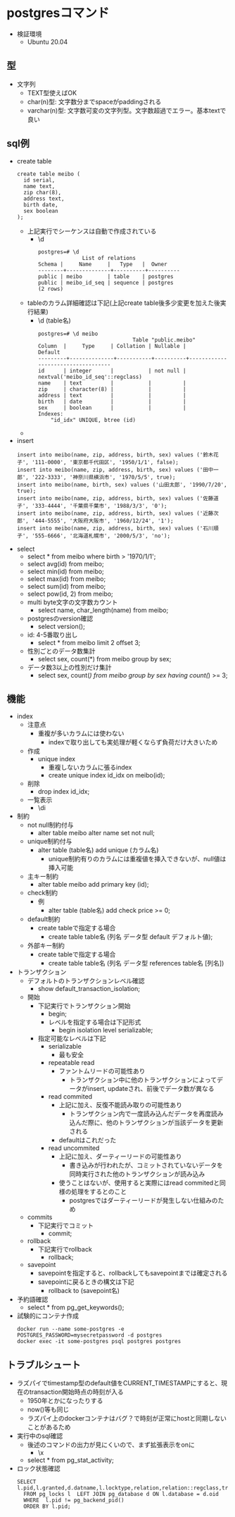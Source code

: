 # postgresコマンド

* 検証環境
  * Ubuntu 20.04

## 型

* 文字列
  * TEXT型使えばOK
  * char(n)型: 文字数分までspaceがpaddingされる
  * varchar(n)型: 文字数可変の文字列型。文字数超過でエラー。基本textで良い

## sql例

* create table
  ```
  create table meibo (
    id serial,
    name text,
    zip char(8),
    address text,
    birth date,
    sex boolean
  );
  ```
  * 上記実行でシーケンスは自動で作成されている
    * \d
      ```
      postgres=# \d
                    List of relations
      Schema |     Name     |   Type   |  Owner
      --------+--------------+----------+----------
      public | meibo        | table    | postgres
      public | meibo_id_seq | sequence | postgres
      (2 rows)
      ```
  * tableのカラム詳細確認は下記(上記create table後多少変更を加えた後実行結果)
    * \d (table名)
      ```
      postgres=# \d meibo
                                    Table "public.meibo"
      Column  |     Type     | Collation | Nullable |              Default
      ---------+--------------+-----------+----------+-----------------------------------
      id      | integer      |           | not null | nextval('meibo_id_seq'::regclass)
      name    | text         |           |          |
      zip     | character(8) |           |          |
      address | text         |           |          |
      birth   | date         |           |          |
      sex     | boolean      |           |          |
      Indexes:
          "id_idx" UNIQUE, btree (id)

      ```
  * 
* insert
  ```
  insert into meibo(name, zip, address, birth, sex) values ('鈴木花子', '111-0000', '東京都千代田区', '1950/1/1', false);
  insert into meibo(name, zip, address, birth, sex) values ('田中一郎', '222-3333', '神奈川県横浜市', '1970/5/5', true);
  insert into meibo(name, birth, sex) values ('山田太郎', '1990/7/20', true);
  insert into meibo(name, zip, address, birth, sex) values ('佐藤道子', '333-4444', '千葉県千葉市', '1988/3/3', '0');
  insert into meibo(name, zip, address, birth, sex) values ('近藤次郎', '444-5555', '大阪府大阪市', '1960/12/24', '1');
  insert into meibo(name, zip, address, birth, sex) values ('石川順子', '555-6666', '北海道札幌市', '2000/5/3', 'no');
  ```
* select
  * select * from meibo where birth > '1970/1/1';
  * select avg(id) from meibo;
  * select min(id) from meibo;
  * select max(id) from meibo;
  * select sum(id) from meibo;
  * select pow(id, 2) from meibo;
  * multi byte文字の文字数カウント
    * select name, char_length(name) from meibo;
  * postgresのversion確認
    * select version();
  * id: 4-5番取り出し
    * select * from meibo limit 2 offset 3;
  * 性別ごとのデータ数集計
    * select sex, count(*) from meibo group by sex;
  * データ数3以上の性別だけ集計
    * select sex, count(*) from meibo group by sex having count(*) >= 3;

## 機能

* index
  * 注意点
    * 重複が多いカラムには使わない
      * indexで取り出しても実処理が軽くならず負荷だけ大きいため
  * 作成
    * unique index
      * 重複しないカラムに張るindex
      * create unique index id_idx on meibo(id);
  * 削除
    * drop index id_idx;
  * 一覧表示
    * \di
* 制約
  * not null制約付与
    * alter table meibo alter name set not null;
  * unique制約付与
    * alter table (table名) add unique (カラム名)
      * unique制約有りのカラムには重複値を挿入できないが、null値は挿入可能
  * 主キー制約
    * alter table meibo add primary key (id);
  * check制約
    * 例
      * alter table (table名) add check price >= 0;
  * default制約
    * create tableで指定する場合
      * create table table名 (列名 データ型 default デフォルト値);
  * 外部キー制約
    * create tableで指定する場合
      * create table table名 (列名 データ型 references table名 [列名])
* トランザクション
  * デフォルトのトランザクションレベル確認
    * show default_transaction_isolation;
  * 開始
    * 下記実行でトランザクション開始
      * begin;
      * レベルを指定する場合は下記形式
        * begin isolation level serializable;
    * 指定可能なレベルは下記  
      * serializable
        * 最も安全
      * repeatable read
        * ファントムリードの可能性あり
          * トランザクション中に他のトランザクションによってデータがinsert, updateされ、前後でデータ数が異なる
      * read commited
        * 上記に加え、反復不能読み取りの可能性あり
          * トランザクション内で一度読み込んだデータを再度読み込んだ際に、他のトランザクションが当該データを更新される
        * defaultはこれだった
      * read uncommited
        * 上記に加え、ダーティーリードの可能性あり
          * 書き込みが行われたが、コミットされていないデータを同時実行された他のトランザクションが読み込み
        * 使うことはないが、使用すると実際にはread commitedと同様の処理をするとのこと
          * postgresではダーティーリードが発生しない仕組みのため
  * commits
    * 下記実行でコミット
      * commit;
  * rollback
    * 下記実行でrollback
      * rollback;
  * savepoint
    * savepointを指定すると、rollbackしてもsavepointまでは確定される
    * savepointに戻るときの構文は下記
      * rollback to (savepoint名)
* 予約語確認
  * select * from pg_get_keywords();
* 試験的にコンテナ作成
  ```
  docker run --name some-postgres -e POSTGRES_PASSWORD=mysecretpassword -d postgres
  docker exec -it some-postgres psql postgres postgres
  ```

## トラブルシュート

* ラズパイでtimestamp型のdefault値をCURRENT_TIMESTAMPにすると、現在のtransaction開始時点の時刻が入る
  * 1950年とかになったりする
  * now()等も同じ
  * ラズパイ上のdockerコンテナはバグ？で時刻が正常にhostと同期しないことがあるため
* 実行中のsql確認
  * 後述のコマンドの出力が見にくいので、まず拡張表示をonに
    * \x
  * select * from pg_stat_activity;
* ロック状態確認
  ```
  SELECT l.pid,l.granted,d.datname,l.locktype,relation,relation::regclass,transactionid,l.mode
    FROM pg_locks l  LEFT JOIN pg_database d ON l.database = d.oid
    WHERE  l.pid != pg_backend_pid()
    ORDER BY l.pid;
  ```